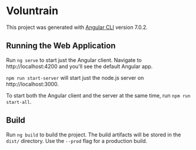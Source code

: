 # Voluntrain

This project was generated with [Angular CLI](https://github.com/angular/angular-cli) version 7.0.2.

## Running the Web Application

Run `ng serve` to start just the Angular client. Navigate to http://localhost:4200 and you'll see the default Angular app.

`npm run start-server` will start just the node.js server on http://localhost:3000. 

To start both the Angular client and the server at the same time, run `npm run start-all`.

## Build

Run `ng build` to build the project. The build artifacts will be stored in the `dist/` directory. Use the `--prod` flag for a production build.

